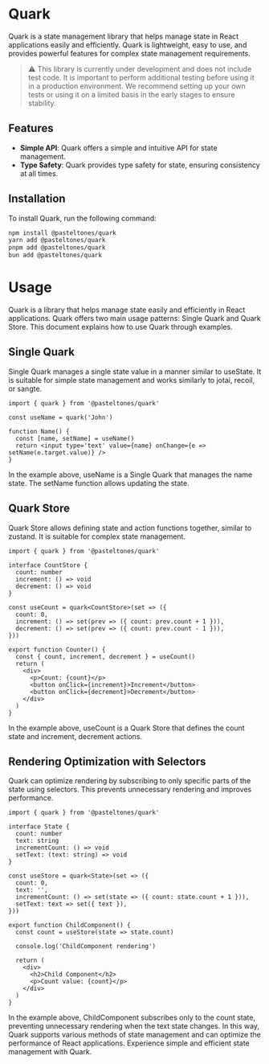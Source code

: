 # Quark

Quark is a state management library that helps manage state in React applications easily and efficiently. Quark is lightweight, easy to use, and provides powerful features for complex state management requirements.

> ⚠️ This library is currently under development and does not include test code. It is important to perform additional testing before using it in a production environment. We recommend setting up your own tests or using it on a limited basis in the early stages to ensure stability.

## Features

- **Simple API**: Quark offers a simple and intuitive API for state management.
- **Type Safety**: Quark provides type safety for state, ensuring consistency at all times.

## Installation

To install Quark, run the following command:

```bash
npm install @pasteltones/quark
yarn add @pasteltones/quark
pnpm add @pasteltones/quark
bun add @pasteltones/quark
```

# Usage

Quark is a library that helps manage state easily and efficiently in React applications. Quark offers two main usage patterns: Single Quark and Quark Store. This document explains how to use Quark through examples.

<!--  -->

## Single Quark

Single Quark manages a single state value in a manner similar to useState. It is suitable for simple state management and works similarly to jotai, recoil, or sangte.

```tsx
import { quark } from '@pasteltones/quark'

const useName = quark('John')

function Name() {
  const [name, setName] = useName()
  return <input type='text' value={name} onChange={e => setName(e.target.value)} />
}
```

In the example above, useName is a Single Quark that manages the name state. The setName function allows updating the state.

<!--  -->

## Quark Store

Quark Store allows defining state and action functions together, similar to zustand. It is suitable for complex state management.

```tsx
import { quark } from '@pasteltones/quark'

interface CountStore {
  count: number
  increment: () => void
  decrement: () => void
}

const useCount = quark<CountStore>(set => ({
  count: 0,
  increment: () => set(prev => ({ count: prev.count + 1 })),
  decrement: () => set(prev => ({ count: prev.count - 1 })),
}))

export function Counter() {
  const { count, increment, decrement } = useCount()
  return (
    <div>
      <p>Count: {count}</p>
      <button onClick={increment}>Increment</button>
      <button onClick={decrement}>Decrement</button>
    </div>
  )
}
```

In the example above, useCount is a Quark Store that defines the count state and increment, decrement actions.

<!--  -->

## Rendering Optimization with Selectors

Quark can optimize rendering by subscribing to only specific parts of the state using selectors. This prevents unnecessary rendering and improves performance.

```tsx
import { quark } from '@pasteltones/quark'

interface State {
  count: number
  text: string
  incrementCount: () => void
  setText: (text: string) => void
}

const useStore = quark<State>(set => ({
  count: 0,
  text: '',
  incrementCount: () => set(state => ({ count: state.count + 1 })),
  setText: text => set({ text }),
}))

export function ChildComponent() {
  const count = useStore(state => state.count)

  console.log('ChildComponent rendering')

  return (
    <div>
      <h2>Child Component</h2>
      <p>Count value: {count}</p>
    </div>
  )
}
```

In the example above, ChildComponent subscribes only to the count state, preventing unnecessary rendering when the text state changes. In this way, Quark supports various methods of state management and can optimize the performance of React applications. Experience simple and efficient state management with Quark.